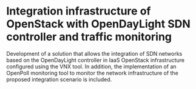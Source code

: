 # Integration infrastructure of OpenStack with OpenDayLight SDN controller and traffic monitoring
Development of a solution that allows the integration of SDN networks based on the OpenDayLight controller in IaaS OpenStack infrastructure configured using the VNX tool. In addition, the implementation of an OpenPoll monitoring tool to monitor the network infrastructure of the proposed integration scenario is included.
